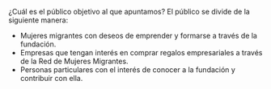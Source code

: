 ¿Cuál es el público objetivo al que apuntamos?
  El público se divide de la siguiente manera:
  - Mujeres migrantes con deseos de emprender y formarse a través de la fundación.
  - Empresas que tengan interés en comprar regalos empresariales a través de la Red de Mujeres Migrantes.
  - Personas particulares con el interés de conocer a la fundación y contribuir con ella.
